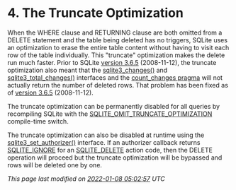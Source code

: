 # 4\. The Truncate Optimization


When the WHERE clause and RETURNING clause are both omitted
from a DELETE statement and the table being deleted has no triggers,
SQLite uses an optimization to erase the entire table content
without having to visit each row of the table individually.
This "truncate" optimization makes the delete run much faster.
Prior to SQLite [version 3\.6\.5](releaselog/3_6_5.html) (2008\-11\-12\), the truncate optimization
also meant that the [sqlite3\_changes()](c3ref/changes.html) and
[sqlite3\_total\_changes()](c3ref/total_changes.html) interfaces
and the [count\_changes pragma](pragma.html#pragma_count_changes)
will not actually return the number of deleted rows. 
That problem has been fixed as of [version 3\.6\.5](releaselog/3_6_5.html) (2008\-11\-12\).



The truncate optimization can be permanently disabled for all queries
by recompiling
SQLite with the [SQLITE\_OMIT\_TRUNCATE\_OPTIMIZATION](compile.html#omit_truncate_optimization) compile\-time switch.


The truncate optimization can also be disabled at runtime using
the [sqlite3\_set\_authorizer()](c3ref/set_authorizer.html) interface. If an authorizer callback
returns [SQLITE\_IGNORE](c3ref/c_deny.html) for an [SQLITE\_DELETE](c3ref/c_alter_table.html) action code, then
the DELETE operation will proceed but the truncate optimization will
be bypassed and rows will be deleted one by one.


*This page last modified on [2022\-01\-08 05:02:57](https://sqlite.org/docsrc/honeypot) UTC* 


